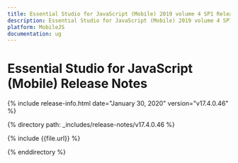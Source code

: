 ```yaml
---
title: Essential Studio for JavaScript (Mobile) 2019 volume 4 SP1 Release Notes  
description: Essential Studio for JavaScript (Mobile) 2019 volume 4 SP1 Release Notes  
platform: MobileJS
documentation: ug
---
```


# Essential Studio for JavaScript (Mobile)  Release Notes  

{% include release-info.html date="January 30, 2020"  version="v17.4.0.46" %} 


{% directory path: _includes/release-notes/v17.4.0.46 %}

{% include {{file.url}} %}

{% enddirectory %}
